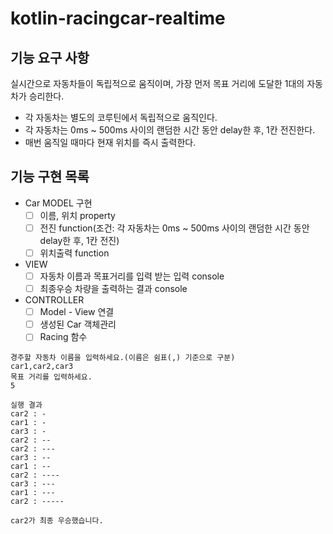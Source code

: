 # kotlin-racingcar-realtime

## 기능 요구 사항
실시간으로 자동차들이 독립적으로 움직이며, 가장 먼저 목표 거리에 도달한 1대의 자동차가 승리한다.
- 각 자동차는 별도의 코루틴에서 독립적으로 움직인다.
- 각 자동차는 0ms ~ 500ms 사이의 랜덤한 시간 동안 delay한 후, 1칸 전진한다.
- 매번 움직일 때마다 현재 위치를 즉시 출력한다.

## 기능 구현 목록
- Car MODEL 구현
  - [ ] 이름, 위치 property
  - [ ] 전진 function(조건: 각 자동차는 0ms ~ 500ms 사이의 랜덤한 시간 동안 delay한 후, 1칸 전진)
  - [ ] 위치출력 function
- VIEW
  - [ ] 자동차 이름과 목표거리를 입력 받는 입력 console
  - [ ] 최종우승 차량을 출력하는 결과 console
- CONTROLLER
  - [ ] Model - View 연결
  - [ ] 생성된 Car 객체관리
  - [ ] Racing 함수

```aiignore
경주할 자동차 이름을 입력하세요.(이름은 쉼표(,) 기준으로 구분)
car1,car2,car3
목표 거리를 입력하세요.
5

실행 결과
car2 : -
car1 : -
car3 : -
car2 : --
car2 : ---
car3 : --
car1 : --
car2 : ----
car3 : ---
car1 : ---
car2 : -----

car2가 최종 우승했습니다.

```
